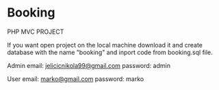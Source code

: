 # Booking

PHP MVC PROJECT

If you want open project on the local machine download it and create database with the name "booking" and inport code from booking.sql file. 

Admin
email: jelicicnikola99@gmail.com
password: admin

User
email: marko@gmail.com
password: marko